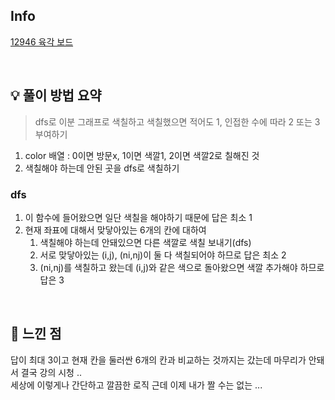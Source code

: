 ## Info

[12946 육각 보드](https://www.acmicpc.net/problem/12946)

<br>

## 💡 풀이 방법 요약

> dfs로 이분 그래프로 색칠하고 색칠했으면 적어도 1, 인접한 수에 따라 2 또는 3 부여하기

1. color 배열 : 0이면 방문x, 1이면 색깔1, 2이면 색깔2로 칠해진 것
2. 색칠해야 하는데 안된 곳을 dfs로 색칠하기

### dfs
1. 이 함수에 들어왔으면 일단 색칠을 해야하기 때문에 답은 최소 1
2. 현재 좌표에 대해서 맞닿아있는 6개의 칸에 대하여
   1. 색칠해야 하는데 안돼있으면 다른 색깔로 색칠 보내기(dfs)
   2. 서로 맞닿아있는 (i,j), (ni,nj)이 둘 다 색칠되어야 하므로 답은 최소 2
   3. (ni,nj)를 색칠하고 왔는데 (i,j)와 같은 색으로 돌아왔으면 색깔 추가해야 하므로 답은 3

<br>

## 🙂 느낀 점
답이 최대 3이고 현재 칸을 둘러싼 6개의 칸과 비교하는 것까지는 갔는데 마무리가 안돼서 결국 강의 시청 ..<br>
세상에 이렇게나 간단하고 깔끔한 로직 근데 이제 내가 짤 수는 없는 ...
